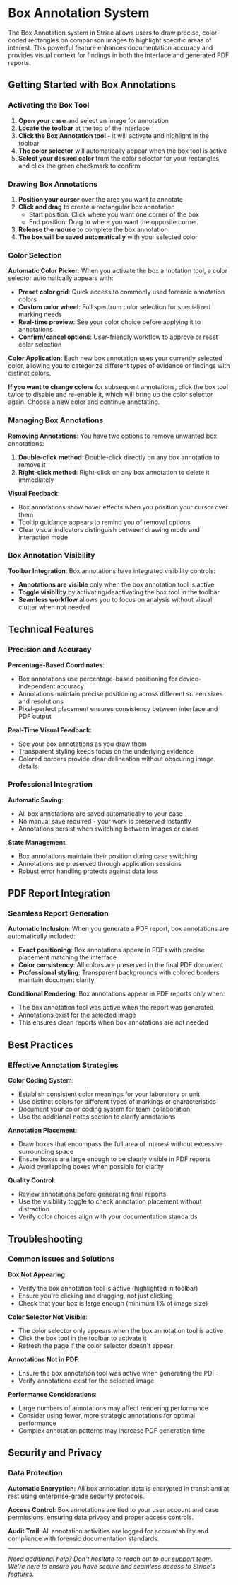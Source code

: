 # Box Annotation System

The Box Annotation system in Striae allows users to draw precise, color-coded rectangles on comparison images to highlight specific areas of interest. This powerful feature enhances documentation accuracy and provides visual context for findings in both the interface and generated PDF reports.

## Getting Started with Box Annotations

### Activating the Box Tool

1. **Open your case** and select an image for annotation
2. **Locate the toolbar** at the top of the interface
3. **Click the Box Annotation tool** - it will activate and highlight in the toolbar
4. **The color selector** will automatically appear when the box tool is active
5. **Select your desired color** from the color selector for your rectangles and click the green checkmark to confirm

### Drawing Box Annotations

1. **Position your cursor** over the area you want to annotate
2. **Click and drag** to create a rectangular box annotation
   - Start position: Click where you want one corner of the box
   - End position: Drag to where you want the opposite corner
3. **Release the mouse** to complete the box annotation
4. **The box will be saved automatically** with your selected color

### Color Selection

**Automatic Color Picker**: When you activate the box annotation tool, a color selector automatically appears with:

- **Preset color grid**: Quick access to commonly used forensic annotation colors
- **Custom color wheel**: Full spectrum color selection for specialized marking needs
- **Real-time preview**: See your color choice before applying it to annotations
- **Confirm/cancel options**: User-friendly workflow to approve or reset color selection

**Color Application**: Each new box annotation uses your currently selected color, allowing you to categorize different types of evidence or findings with distinct colors.

**If you want to change colors** for subsequent annotations, click the box tool twice to disable and re-enable it, which will bring up the color selector again. Choose a new color and continue annotating.

### Managing Box Annotations

**Removing Annotations**: You have two options to remove unwanted box annotations:

1. **Double-click method**: Double-click directly on any box annotation to remove it
2. **Right-click method**: Right-click on any box annotation to delete it immediately

**Visual Feedback**:

- Box annotations show hover effects when you position your cursor over them
- Tooltip guidance appears to remind you of removal options
- Clear visual indicators distinguish between drawing mode and interaction mode

### Box Annotation Visibility

**Toolbar Integration**: Box annotations have integrated visibility controls:

- **Annotations are visible** only when the box annotation tool is active
- **Toggle visibility** by activating/deactivating the box tool in the toolbar
- **Seamless workflow** allows you to focus on analysis without visual clutter when not needed

## Technical Features

### Precision and Accuracy

**Percentage-Based Coordinates**:

- Box annotations use percentage-based positioning for device-independent accuracy
- Annotations maintain precise positioning across different screen sizes and resolutions
- Pixel-perfect placement ensures consistency between interface and PDF output

**Real-Time Visual Feedback**:

- See your box annotations as you draw them
- Transparent styling keeps focus on the underlying evidence
- Colored borders provide clear delineation without obscuring image details

### Professional Integration

**Automatic Saving**:

- All box annotations are saved automatically to your case
- No manual save required - your work is preserved instantly
- Annotations persist when switching between images or cases

**State Management**:

- Box annotations maintain their position during case switching
- Annotations are preserved through application sessions
- Robust error handling protects against data loss

## PDF Report Integration

### Seamless Report Generation

**Automatic Inclusion**: When you generate a PDF report, box annotations are automatically included:

- **Exact positioning**: Box annotations appear in PDFs with precise placement matching the interface
- **Color consistency**: All colors are preserved in the final PDF document
- **Professional styling**: Transparent backgrounds with colored borders maintain document clarity

**Conditional Rendering**: Box annotations appear in PDF reports only when:

- The box annotation tool was active when the report was generated
- Annotations exist for the selected image
- This ensures clean reports when box annotations are not needed

## Best Practices

### Effective Annotation Strategies

**Color Coding System**:

- Establish consistent color meanings for your laboratory or unit
- Use distinct colors for different types of markings or characteristics
- Document your color coding system for team collaboration
- Use the additional notes section to clarify annotations

**Annotation Placement**:

- Draw boxes that encompass the full area of interest without excessive surrounding space
- Ensure boxes are large enough to be clearly visible in PDF reports
- Avoid overlapping boxes when possible for clarity

**Quality Control**:

- Review annotations before generating final reports
- Use the visibility toggle to check annotation placement without distraction
- Verify color choices align with your documentation standards

## Troubleshooting

### Common Issues and Solutions

**Box Not Appearing**:

- Verify the box annotation tool is active (highlighted in toolbar)
- Ensure you're clicking and dragging, not just clicking
- Check that your box is large enough (minimum 1% of image size)

**Color Selector Not Visible**:

- The color selector only appears when the box annotation tool is active
- Click the box tool in the toolbar to activate it
- Refresh the page if the color selector doesn't appear

**Annotations Not in PDF**:

- Ensure the box annotation tool was active when generating the PDF
- Verify annotations exist for the selected image

**Performance Considerations**:

- Large numbers of annotations may affect rendering performance
- Consider using fewer, more strategic annotations for optimal performance
- Complex annotation patterns may increase PDF generation time

## Security and Privacy

### Data Protection

**Automatic Encryption**: All box annotation data is encrypted in transit and at rest using enterprise-grade security protocols.

**Access Control**: Box annotations are tied to your user account and case permissions, ensuring data privacy and proper access controls.

**Audit Trail**: All annotation activities are logged for accountability and compliance with forensic documentation standards.

---

*Need additional help? Don't hesitate to reach out to our [support team](https://www.striae.org/support). We're here to ensure you have secure and seamless access to Striae's features.*

